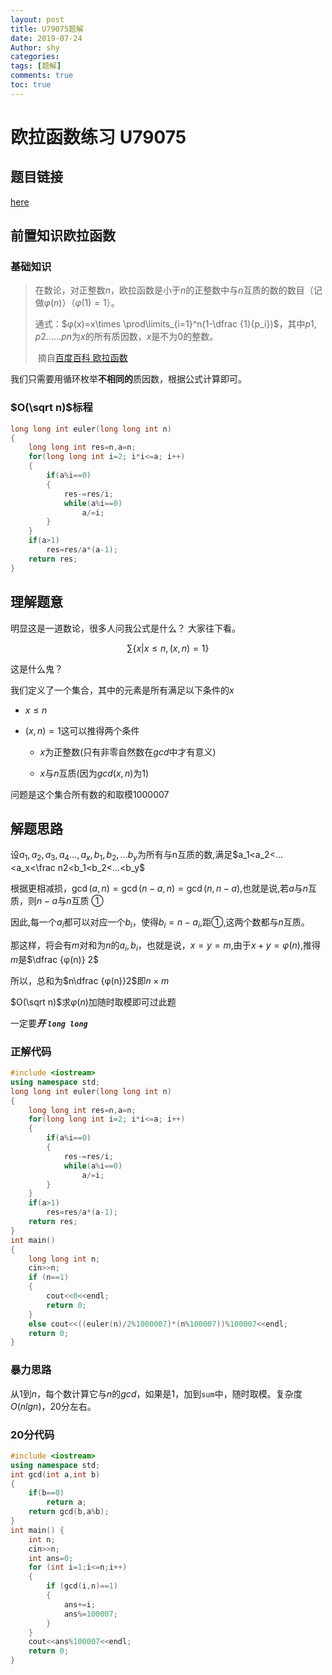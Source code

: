 ```yaml
---
layout: post
title: U79075题解
date: 2019-07-24
Author: shy
categories:
tags: [题解]
comments: true
toc: true
---
```


# 欧拉函数练习 U79075



## 题目链接

[here](<https://www.luogu.org/problemnew/show/U79075>)

## 前置知识欧拉函数

### 基础知识

> 在数论，对正整数$n$，欧拉函数是小于$n$的正整数中与$n$互质的数的数目（记做$φ(n)$）（$φ(1)=1$）。
>
> 通式：$φ(x)=x\times \prod\limits_{i=1}^n(1-\dfrac {1}{p_i})$，其中$p1, p2……pn$为$x$的所有质因数，$x$是不为$0$的整数。
>
> ​											摘自[百度百科 欧拉函数](<https://baike.baidu.com/item/%E6%AC%A7%E6%8B%89%E5%87%BD%E6%95%B0/1944850?fr=aladdin>)

我们只需要用循环枚举**不相同的**质因数，根据公式计算即可。
### $O(\sqrt n)$标程
```cpp
long long int euler(long long int n)
{
    long long int res=n,a=n;
    for(long long int i=2; i*i<=a; i++)
    {
        if(a%i==0)
        {
            res-=res/i;
            while(a%i==0)
                a/=i;
        }
    }
    if(a>1)
        res=res/a*(a-1);
    return res;
}
```

## 理解题意
明显这是一道数论，很多人问我公式是什么？
大家往下看。

$$\sum\{x|x\leqslant n,(x,n)=1\} ​$$

这是什么鬼？

我们定义了一个集合，其中的元素是所有满足以下条件的$x​$

- $x\leqslant n$

- $(x,n)=1$这可以推得两个条件

  - $x$为正整数(只有非零自然数在$gcd$中才有意义)

  - $x$与$n$互质(因为$gcd(x,n)$为$1$)

问题是这个集合所有数的和取模$1000007$

## 解题思路

设$a_1,a_2,a_3,a_4...,a_x,b_1,b_2,...b_y$为所有与n互质的数,满足$a_1<a_2<...<a_x<\frac n2<b_1<b_2<...<b_y$  

根据更相减损，$\gcd (a,n)=\gcd(n-a,n)=\gcd(n,n-a)​$,也就是说,若$a​$与$n​$互质，则$n-a​$与$n​$互质  ①​

因此,每一个$a_i​$都可以对应一个$b_i​$，使得$b_i=n-a_i​$,距①,这两个数都与$n​$互质。

那这样，将会有$m​$对和为$n​$的$a_i,b_i​$，也就是说，$x=y=m​$,由于$x+y=φ(n)​$,推得$m​$是$\dfrac {φ(n)} 2​$

所以，总和为$n\dfrac {φ(n)}2$即$n\times m$

$O(\sqrt n)$求$φ(n)$加随时取模即可过此题

一定要***开 `long long `***

### 正解代码

```cpp
#include <iostream>
using namespace std;
long long int euler(long long int n)
{
    long long int res=n,a=n;
    for(long long int i=2; i*i<=a; i++)
    {
        if(a%i==0)
        {
            res-=res/i;
            while(a%i==0)
                a/=i;
        }
    }
    if(a>1)
        res=res/a*(a-1);
    return res;
}
int main()
{
    long long int n;
    cin>>n;
    if (n==1)
    {
        cout<<0<<endl;
        return 0;
    }
    else cout<<((euler(n)/2%1000007)*(n%100007))%100007<<endl;
    return 0;
}
```

### 暴力思路

从$1$到$n$，每个数计算它与$n$的$gcd$，如果是1，加到`sum`中，随时取模。复杂度$O(nlgn)$，$20$分左右。

### 20分代码

```cpp
#include <iostream>
using namespace std;
int gcd(int a,int b) 
{
    if(b==0) 
    	return a;
    return gcd(b,a%b);
}
int main() {
    int n;
    cin>>n;
    int ans=0;
    for (int i=1;i<=n;i++)
    {
        if (gcd(i,n)==1)
        {
            ans+=i;
            ans%=100007;
        }
    }
    cout<<ans%100007<<endl;
    return 0;
}
```
